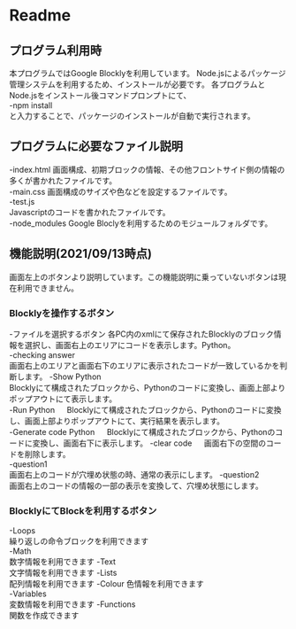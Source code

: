 # Readme

## プログラム利用時
本プログラムではGoogle Blocklyを利用しています。 
Node.jsによるパッケージ管理システムを利用するため、インストールが必要です。 
各プログラムとNode.jsをインストール後コマンドプロンプトにて、  
-npm install  
と入力することで、パッケージのインストールが自動で実行されます。

## プログラムに必要なファイル説明
-index.html 
画面構成、初期ブロックの情報、その他フロントサイド側の情報の多くが書かれたファイルです。  
-main.css 
画面構成のサイズや色などを設定するファイルです。  
-test.js  
Javascriptのコードを書かれたファイルです。  
-node_modules 
Google Bloclyを利用するためのモジュールフォルダです。 

## 機能説明(2021/09/13時点)
画面左上のボタンより説明しています。この機能説明に乗っていないボタンは現在利用できません。 

### Blocklyを操作するボタン
-ファイルを選択するボタン 
各PC内のxmlにて保存されたBlocklyのブロック情報を選択し、画面右上のエリアにコードを表示します。Python。  
-checking answer  
画面右上のエリアと画面右下のエリアに表示されたコードが一致しているかを判断します。 
-Show Python  
Blocklyにて構成されたブロックから、Pythonのコードに変換し、画面上部よりポップアウトにて表示します。  
-Run Python 　
Blocklyにて構成されたブロックから、Pythonのコードに変換し、画面上部よりポップアウトにて、実行結果を表示します。  
-Generate code Python 　
Blocklyにて構成されたブロックから、Pythonのコードに変換し、画面右下に表示します。 
-clear code 　
画面右下の空間のコードを削除します。  
-question1  
画面右上のコードが穴埋め状態の時、通常の表示にします。 
-question2  
画面右上のコードの情報の一部の表示を変換して、穴埋め状態にします。 

### BlocklyにてBlockを利用するボタン
-Loops  
繰り返しの命令ブロックを利用できます  
-Math   
数字情報を利用できます 
-Text   
文字情報を利用できます 
-Lists  
配列情報を利用できます 
-Colour 
色情報を利用できます  
-Variables  
変数情報を利用できます 
-Functions  
関数を作成できます 

